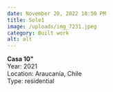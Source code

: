 ```yaml
---
date: November 20, 2022 10:50 PM
title: Sole1
image: /uploads/img_7231.jpeg
category: Built work
alt: alt
---
```

**C﻿asa 10"**\
Y﻿ear: 2021\
Location: Araucanía, Chile\
T﻿ype: residential